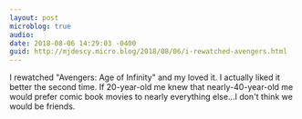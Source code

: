 ```yaml
---
layout: post
microblog: true
audio: 
date: 2018-08-06 14:29:03 -0400
guid: http://mjdescy.micro.blog/2018/08/06/i-rewatched-avengers.html
---
```

I rewatched "Avengers: Age of Infinity" and my loved it. I actually liked it better the second time. If 20-year-old me knew that nearly-40-year-old me would prefer comic book movies to nearly everything else…I don't think we would be friends.
